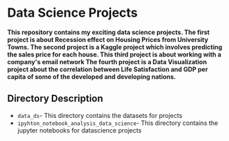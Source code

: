 # Data Science Projects
**This repository contains my exciting data science projects. The first project is about Recession effect on Housing Prices from University Towns. 
The second project is a Kaggle project which involves predicting the sales price for each house. This third project is about working with a company's email network
The fourth project is a Data Visualization project about the correlation between Life Satisfaction and GDP per capita of some of the developed and developing nations.**
 
## Directory Description
- `data_ds`- This directory contains the datasets for projects
- `ipyhton_notebook_analysis_data_science`- This directory contains the jupyter notebooks for datascience projects


